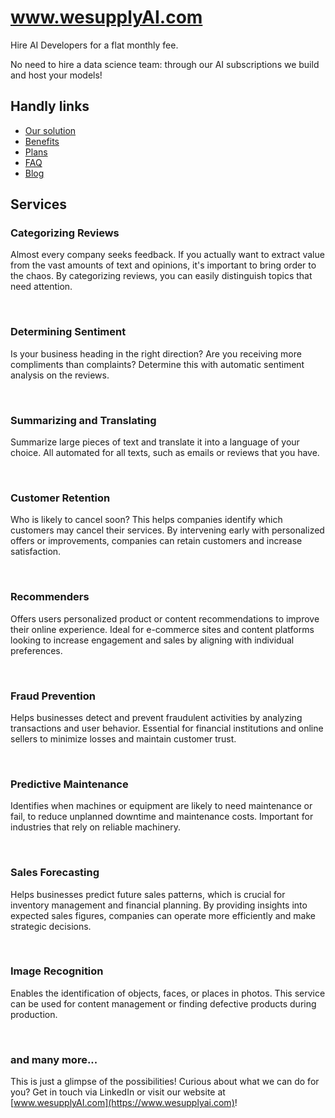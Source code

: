 www.wesupplyAI.com
==================

Hire AI Developers for a flat monthly fee.

No need to hire a data science team: through our AI subscriptions we build and host your models!

## Handly links

- [Our solution](https://www.wesupplyai.com/#solution)
- [Benefits](https://www.wesupplyai.com/#benefits)
- [Plans](https://www.wesupplyai.com/#plans)
- [FAQ](https://www.wesupplyai.com/#faq)
- [Blog](https://www.wesupplyai.com/blog)

## Services

### Categorizing Reviews

Almost every company seeks feedback. If you actually want to extract value from the vast amounts of text and opinions, it's important to bring order to the chaos. By categorizing reviews, you can easily distinguish topics that need attention.

‍
### Determining Sentiment

Is your business heading in the right direction? Are you receiving more compliments than complaints? Determine this with automatic sentiment analysis on the reviews.

‍
### Summarizing and Translating

Summarize large pieces of text and translate it into a language of your choice. All automated for all texts, such as emails or reviews that you have.

‍
### Customer Retention

Who is likely to cancel soon? This helps companies identify which customers may cancel their services. By intervening early with personalized offers or improvements, companies can retain customers and increase satisfaction.

‍
### Recommenders

Offers users personalized product or content recommendations to improve their online experience. Ideal for e-commerce sites and content platforms looking to increase engagement and sales by aligning with individual preferences.

‍
### Fraud Prevention

Helps businesses detect and prevent fraudulent activities by analyzing transactions and user behavior. Essential for financial institutions and online sellers to minimize losses and maintain customer trust.

‍
### Predictive Maintenance

Identifies when machines or equipment are likely to need maintenance or fail, to reduce unplanned downtime and maintenance costs. Important for industries that rely on reliable machinery.

‍
### Sales Forecasting

Helps businesses predict future sales patterns, which is crucial for inventory management and financial planning. By providing insights into expected sales figures, companies can operate more efficiently and make strategic decisions.

‍
### Image Recognition

Enables the identification of objects, faces, or places in photos. This service can be used for content management or finding defective products during production.

‍

### and many more...

This is just a glimpse of the possibilities! Curious about what we can do for you? Get in touch via LinkedIn or visit our website at [www.wesupplyAI.com](https://www.wesupplyai.com)!

‍
